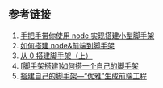 ## 参考链接

1. [手把手带你使用 node 实现搭建小型脚手架](https://my.oschina.net/u/3758485/blog/4773794)
2. [如何搭建 node&前端到脚手架](https://juejin.cn/post/6844904017449975821)
3. [从 0 搭建脚手架（上）](https://juejin.cn/post/6844903953985961998#heading-0)
4. [[脚手架搭建]如何搭一个自己的脚手架](https://juejin.cn/post/6844903823455027207#heading-4)
5. [搭建自己的脚手架—“优雅”生成前端工程](https://juejin.cn/post/6844903607855235079)
